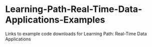 # Learning-Path-Real-Time-Data-Applications-Examples
Links to example code downloads for Learning Path: Real-Time Data Applications
